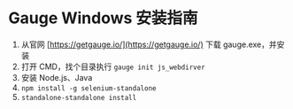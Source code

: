 Gauge Windows 安装指南
===

1. 从官网 [https://getgauge.io/](https://getgauge.io/) 下载 gauge.exe，并安装
2. 打开 CMD，找个目录执行 ``gauge init js_webdirver``
3. 安装 Node.js、Java
4. ``npm install -g selenium-standalone``
5. ``standalone-standalone install``
